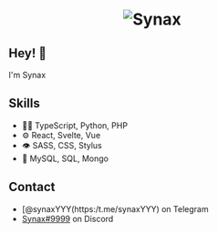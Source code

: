 <h1 align="center">
  <img src="https://raw.githubusercontent.com/SynaxHelper/SynaxHelper/master/standart.gif" alt="Synax" />
</h1>

## Hey! 👋
I'm Synax

## Skills
- 👨‍💻 TypeScript, Python, PHP
- ⚙️ React, Svelte, Vue
- 👁️ SASS, CSS, Stylus
- 💽 MySQL, SQL, Mongo

## Contact
- [@synaxYYY(https:/t.me/synaxYYY) on Telegram
- [Synax#9999](./) on Discord
